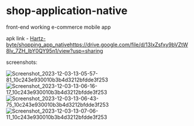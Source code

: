 # shop-application-native

front-end working e-commerce mobile app

apk link - [Hartz-byte/shopping_app_native](https://drive.google.com/file/d/13IxZsfxy9bVZtW8lv_7ZH_IbY0QY95n1/view?usp=sharing)https://drive.google.com/file/d/13IxZsfxy9bVZtW8lv_7ZH_IbY0QY95n1/view?usp=sharing

screenshots:

![Screenshot_2023-12-03-13-05-57-81_10c243e930010b3b4d3212bfdde3f253](https://github.com/Hartz-byte/shop-application-native/assets/67004713/2ed45e24-1331-4f61-8f29-de3ef5a71706)
![Screenshot_2023-12-03-13-06-16-17_10c243e930010b3b4d3212bfdde3f253](https://github.com/Hartz-byte/shop-application-native/assets/67004713/b48e1daa-a8f5-454c-891b-004eaac9b9e4)
![Screenshot_2023-12-03-13-06-43-75_10c243e930010b3b4d3212bfdde3f253](https://github.com/Hartz-byte/shop-application-native/assets/67004713/6b9652ba-b709-4732-b56e-6bf63ec07192)
![Screenshot_2023-12-03-13-07-06-11_10c243e930010b3b4d3212bfdde3f253](https://github.com/Hartz-byte/shop-application-native/assets/67004713/ab4a3f91-c0ef-4edf-bd49-9b8fb0f25b30)
